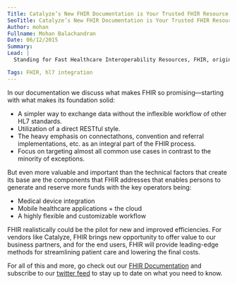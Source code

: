 ```yaml
---
Title: Catalyze’s New FHIR Documentation is Your Trusted FHIR Resource
SeoTitle: Catalyze’s New FHIR Documentation is Your Trusted FHIR Resource
Author: mohan
Fullname: Mohan Balachandran
Date: 06/12/2015
Summary: 
Lead: |
  Standing for Fast Healthcare Interoperability Resources, FHIR, originally inspired by [Graham Grieve](http://www.healthintersections.com.au/), is the latest touchstone to be developed under the HL7 conglomerate. And, in popular opinion, is the most likely of all HL7 standards to be embraced as a widely implemented solution. That is why Catalyze is proud to bring you our new [FHIR Documentation](https://fhir.catalyze.io) as your #1 FHIR resource  as we remain an industry leader on HIPAA compliant integration.

Tags: FHIR, hl7 integration
---
```

In our documentation we discuss what makes FHIR so promising—starting with what makes its foundation solid:

- A simpler way to exchange data without the inflexible workflow of other HL7 standards.
- Utilization of a direct RESTful style.
- The heavy emphasis on connectathons, convention and referral implementations, etc. as an integral part of the FHIR process.
- Focus on targeting almost all common use cases in contrast to the minority of exceptions.

But even more valuable and important than the technical factors that create its base are the components that FHIR addresses that enables persons to generate and reserve more funds with the key operators being:

- Medical device integration
- Mobile healthcare applications + the cloud
- A highly flexible and customizable workflow

FHIR realistically could be the pilot for new and improved efficiencies. For vendors like Catalyze, FHIR brings new opportunity to offer value to our business partners, and for the end users, FHIR will provide leading-edge methods for streamlining patient care and lowering the final costs. 

For all of this and more, go check out our [FHIR Documentation](https://fhir.catalyze.io) and subscribe to our [twitter feed](https://twitter.com/catalyzeio) to stay up to date on what you need to know.

